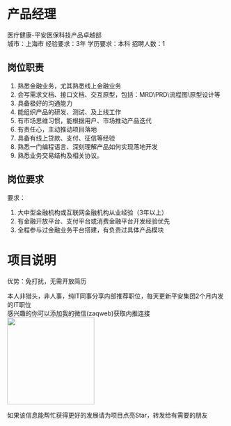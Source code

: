 # 产品经理
医疗健康-平安医保科技产品卓越部  
城市：上海市 经验要求：3年 学历要求：本科  招聘人数：1

## 岗位职责
1.	熟悉金融业务，尤其熟悉线上金融业务   
2.	会写需求文档、接口文档、交互原型，包括：MRD\PRD\流程图\原型设计等   
3.	具备极好的沟通能力   
4.	能组织产品的研发、测试、及上线工作   
5.	有市场思维习惯，能根据用户、市场推动产品迭代   
6.	有责任心，主动推动项目落地   
7.	具备有线上贷款、支付、征信等经验   
8.	熟悉一门编程语言、深刻理解产品如何实现落地开发   
9.	熟悉业务交易结构及相关协议。

## 岗位要求
要求：   
1.	大中型金融机构或互联网金融机构从业经验（3年以上）   
2.	有金融开放平台、支付平台或消费金融平台开发经验优先   
3.	全程参与过金融业务平台搭建，有负责过具体产品模块

# 项目说明

优势：免打扰，无需开放简历

本人非猎头，非人事，纯IT同事分享内部推荐职位，每天更新平安集团2个月内发的IT职位  
感兴趣的你可以添加我的微信(zaqweb)获取内推连接  
<img src="https://github.com/zaqweb/PA-IT-JOBS/blob/master/WechatICode.jpeg"  height="200" width="200">

如果该信息能帮忙获得更好的发展请为项目点亮Star，转发给有需要的朋友




